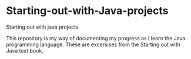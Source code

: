 # Starting-out-with-Java-projects
Starting out with java projects

This  repository is my way of documenting my progress as I learn the Java programming language. These are excersises from the Starting out with Java text book.
